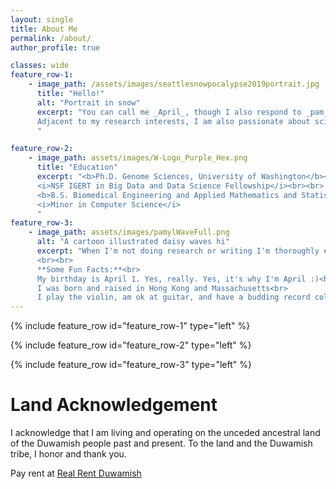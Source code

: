 ```yaml
---
layout: single
title: About Me
permalink: /about/
author_profile: true

classes: wide
feature_row-1:
    - image_path: /assets/images/seattlesnowpocalypse2019portrait.jpg
      title: "Hello!"
      alt: "Portrait in snow"
      excerpt: "You can call me _April_, though I also respond to _pam_ or _pamyl_. 我的名字是羅方淳.<br><br>I am a PhD candidate in [Alice Berger's Lab](https://research.fredhutch.org/berger/en.html) at the [Fred Hutchinson Cancer Center](https://www.fredhutch.org/en.html) and [University of Washington Genome Sciences](https://www.gs.washington.edu/). For my doctoral research, I study how cancer hijacks our cells' systems for its own benefit, or in more technical terms, my research is in understanding oncogene-driven transcriptional regulation in lung cancer. My CV can be found [here](/FongShunAprilLo-CV.pdf)<br> <br>
      Adjacent to my research interests, I am also passionate about science communication and education, especially for underrepresented groups in the sciences. Content related to that coming here soon.
      "

feature_row-2:
    - image_path: assets/images/W-Logo_Purple_Hex.png
      title: "Education"
      excerpt: "<b>Ph.D. Genome Sciences, University of Washington</b><br>
      <i>NSF IGERT in Big Data and Data Science Fellowship</i><br><br>
      <b>B.S. Biomedical Engineering and Applied Mathematics and Statistics, Johns Hopkins University</b><br>
      <i>Minor in Computer Science</i>
      "
feature_row-3:
    - image_path: assets/images/pamylWaveFull.png
      alt: "A cartoon illustrated daisy waves hi"
      excerpt: "When I'm not doing research or writing I'm thoroughly enjoying exploring the Pacific Northwest through hiking and coffee. I also play music (violin and guitar), [knit](https://www.ravelry.com/people/pamyl), and stream games and cozy times son [Twitch](https://twitch.tv/pamylz)!
      <br><br>
      **Some Fun Facts:**<br>
      My birthday is April 1. Yes, really. Yes, it's why I'm April :)<br>
      I was born and raised in Hong Kong and Massachusetts<br>
      I play the violin, am ok at guitar, and have a budding record collection (ask me about it!)<br>"
---
```


{% include feature_row id="feature_row-1" type="left" %}

{% include feature_row id="feature_row-2" type="left" %}

{% include feature_row id="feature_row-3" type="left" %}

# Land Acknowledgement

I acknowledge that I am living and operating on the unceded ancestral land of the Duwamish people past and present. To the land and the Duwamish tribe, I honor and thank you.

Pay rent at [Real Rent Duwamish](https://www.realrentduwamish.org/)
